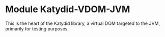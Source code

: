 # Module Katydid-VDOM-JVM

This is the heart of the Katydid library, a virtual DOM targeted to the JVM, primarily for testing purposes.



